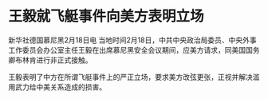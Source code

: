 # 王毅就飞艇事件向美方表明立场

新华社德国慕尼黑2月18日电
当地时间2月18日，中共中央政治局委员、中央外事工作委员会办公室主任王毅在出席慕尼黑安全会议期间，应美方请求，同美国国务卿布林肯进行非正式接触。

王毅表明了中方在所谓飞艇事件上的严正立场，要求美方改弦更张，正视并解决滥用武力给中美关系造成的损害。

